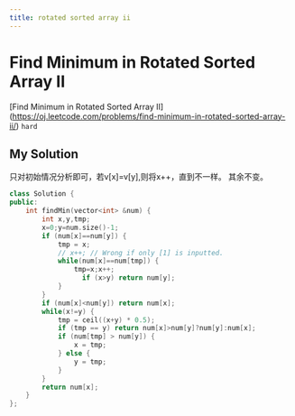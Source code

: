 ```yaml
---
title: rotated sorted array ii
---
```

# Find Minimum in Rotated Sorted Array II

[Find Minimum in Rotated Sorted Array II]
(https://oj.leetcode.com/problems/find-minimum-in-rotated-sorted-array-ii/)
`hard`

## My Solution

只对初始情况分析即可，若v[x]=v[y],则将x++，直到不一样。
其余不变。

```cpp
class Solution {
public:
    int findMin(vector<int> &num) {
        int x,y,tmp;
        x=0;y=num.size()-1;
        if (num[x]==num[y]) {
            tmp = x;
            // x++; // Wrong if only [1] is inputted.
            while(num[x]==num[tmp]) {
                tmp=x;x++;
                  if (x>y) return num[y];
            }
        }
        if (num[x]<num[y]) return num[x];
        while(x!=y) {
            tmp = ceil((x+y) * 0.5);
            if (tmp == y) return num[x]>num[y]?num[y]:num[x];
            if (num[tmp] > num[y]) {
                x = tmp;
            } else {
                y = tmp;
            }
        }
        return num[x];
    }
};
```
